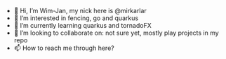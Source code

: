 - 👋 Hi, I’m Wim-Jan, my nick here is @mirkarlar
- 👀 I’m interested in fencing, go and quarkus
- 🌱 I’m currently learning quarkus and tornadoFX
- 💞️ I’m looking to collaborate on: not sure yet, mostly play projects in my repo
- 📫 How to reach me through here?

<!---
mirkarlar/mirkarlar is a ✨ special ✨ repository because its `README.md` (this file) appears on your GitHub profile.
You can click the Preview link to take a look at your changes.
--->
